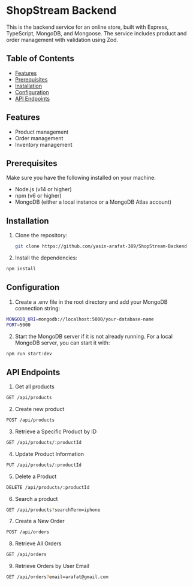 # ShopStream Backend

This is the backend service for an online store, built with Express, TypeScript, MongoDB, and Mongoose. The service includes product and order management with validation using Zod.

## Table of Contents

- [Features](#features)
- [Prerequisites](#prerequisites)
- [Installation](#installation)
- [Configuration](#configuration)
- [API Endpoints](#api-endpoints)

## Features

- Product management
- Order management
- Inventory management

## Prerequisites

Make sure you have the following installed on your machine:

- Node.js (v14 or higher)
- npm (v6 or higher)
- MongoDB (either a local instance or a MongoDB Atlas account)

## Installation

1. Clone the repository:

   ```bash
   git clone https://github.com/yasin-arafat-389/ShopStream-Backend

   ```

2. Install the dependencies:

```bash
npm install
```

## Configuration

1. Create a .env file in the root directory and add your MongoDB connection string:

```bash
MONGODB_URI=mongodb://localhost:5000/your-database-name
PORT=5000
```

2. Start the MongoDB server if it is not already running. For a local MongoDB server, you can start it with:

```bash
npm run start:dev
```

## API Endpoints

1. Get all products

```bash
GET /api/products
```

2. Create new product

```bash
POST /api/products
```

3. Retrieve a Specific Product by ID

```bash
GET /api/products/:productId
```

4. Update Product Information

```bash
PUT /api/products/:productId
```

5. Delete a Product

```bash
DELETE /api/products/:productId
```

6. Search a product

```bash
GET /api/products?searchTerm=iphone
```

7. Create a New Order

```bash
POST /api/orders
```

8. Retrieve All Orders

```bash
GET /api/orders
```

9. Retrieve Orders by User Email

```bash
GET /api/orders?email=arafat@gmail.com
```
